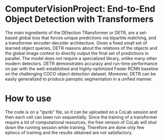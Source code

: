 # ComputerVisionProject: End-to-End Object Detection with Transformers

The main ingredients of the DEtection TRansformer or DETR, are a set-based global loss that forces unique predictions via bipartite matching, and a transformer encoder-decoder architecture. 
Given a fixed small set of learned object queries, DETR reasons about the relations of the objects and the global image context to directly output the final set of predictions in parallel. The model does not require a specialized library, unlike many other modern detectors. DETR demonstrates accuracy and run-time performance on par with the well-established and highly-optimized Faster RCNN baseline on the challenging COCO object detection dataset. Moreover, DETR can be easily generalized to produce panoptic segmentation in a unified manner.

# How to use
The code is on a "ipynb" file, so it can be uploaded on a CoLab session and then each cell can been run sequentially.
Since the training of a transformer require a lot of computational resources, the free version of CoLab will shut down the running session while training.
Therefore are done only few ephocs of training and the results obtained are not satisfactory.
